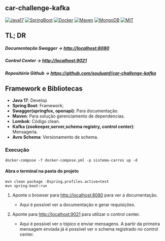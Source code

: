 ## car-challenge-kafka

[![Java17](https://img.shields.io/badge/devel-Java17-brightgreen)](https://docs.oracle.com/en/java/javase/17)
[![SpringBoot](https://img.shields.io/badge/framework-SpringBoot-brightgreen)](https://docs.spring.io/spring-boot/docs/current/reference/htmlsingle)
[![Docker](https://img.shields.io/badge/container-Docker-brightgreen)](https://www.docker.com)
[![Maven](https://img.shields.io/badge/dependency--manager-Maven-brightgreen)](https://maven.apache.org/guides)
[![MongoDB](https://img.shields.io/badge/database-MongoDb-brightgreen)](https://www.mongodb.com/pt-br)
[![MIT](https://img.shields.io/badge/license-MIT-brightgreen)](https://opensource.org/licenses/MIT)


## TL; DR

##### Documentação Swagger ->  [http://localhost:8080](http://localhost:8080)
##### Control Center ->  [http://localhost:9021](http://localhost:9021)
##### Repositório Github -> https://github.com/souluanf/car-challenge-kafka


## Framework e Bibliotecas
- **Java 17**: Develop
- **Spring Boot**: Framework;
- **Swagger(springfox, openapi)**: Para documentação.
- **Maven**: Para solução gerenciamento de dependencias.
- **Lombok**: Código clean.
- **Kafka (zookeeper,server,schema registry, control center)**: Mensageria.
- **Avro Schema**: Versionamento de schema.


### Execução

``` shell
docker-compose -f docker-compose.yml -p sistema-carros up -d 
```

#### Abra o terminal na pasta do projeto

```shell
mvn clean package -Dspring.profiles.active=test
mvn spring-boot:run
```

1. Aponte o browser para  [http://localhost:8080](http://localhost:8080) para ver a documentação.
   - Aqui é possível ver a documentação e gerar requisições.

2. Aponte para  [http://localhost:9021](http://localhost:9021) para utilizar o control center.
   - Aqui é possível ver o tópico e enviar mensagens. A partir da primeira mensagem enviada já é possível ver o schema registrado no control center.
